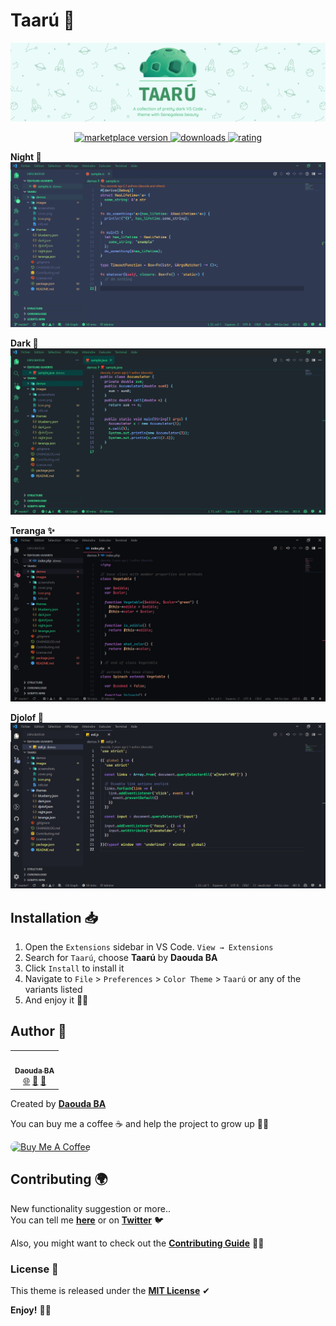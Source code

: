 # Taarú 🎨

<p align="center">
    <img alt="taaru banner" src="images/cover.png">
</p>

<p align="center">
  <!-- marketplace version -->
  <a href="https://marketplace.visualstudio.com/items?itemName=daoodaba975.taaru">
    <img alt="marketplace version" src="https://img.shields.io/vscode-marketplace/v/daoodaba975.taaru.svg?maxAge=3600&style=for-the-badge&labelColor=1D4930&color=52BF81">
  </a>
  <!-- downloads -->
  <a href="https://marketplace.visualstudio.com/items?itemName=daoodaba975.taaru">
    <img alt="downloads" src="https://img.shields.io/visual-studio-marketplace/d/daoodaba975.taaru.svg?maxAge=3600&style=for-the-badge&labelColor=1D4930&color=52BF81">
  </a>
  <!-- rating -->
  <a href="https://marketplace.visualstudio.com/items?itemName=daoodaba975.taaru">
    <img alt="rating" src="https://img.shields.io/visual-studio-marketplace/stars/daoodaba975.taaru.svg?maxAge=86400&style=for-the-badge&labelColor=1D4930&color=52BF81">
  </a>
</p>

**Night 🌇**
![screenshot](images/screenshots/night.png?raw=true "night")

**Dark 🌚**
![screenshot](images/screenshots/dark.png?raw=true "dark")

**Teranga ✨**
![screenshot](images/screenshots/teranga.png?raw=true "teranga")

**Djolof 🦁**
![screenshot](images/screenshots/djolof.png?raw=true "djolof")

## Installation 📥

1. Open the `Extensions` sidebar in VS Code. `View → Extensions`
2. Search for `Taarú`, choose **Taarú** by **Daouda BA**
3. Click `Install` to install it
4. Navigate to `File` > `Preferences` > `Color Theme` > `Taarú` or any of the variants listed
5. And enjoy it 👌🏾

## Author 🌟

<table>
  <tr>
    <td align="center">
        <a href="https://github.com/daoodaba975">
            <img src="https://avatars.githubusercontent.com/daoodaba975" width="80px;" alt=""/>
            <br/>
            <sub><b>Daouda BA</b></sub>
        </a>
            <br/>
        <a href="https://daooda.dev" title="Website">🌐</a>
        <a href="https://twitter.com/daoodaba975" title="Twitter">🐤</a>
        <a href="mailto:daoodaba975@outlook.com" title="Mail">📩</a>
    </td>
  </tr>
</table>

Created by **[Daouda BA](https://github.com/daoodaba975)**

You can buy me a coffee ☕ and help the project to grow up 🙌🏾

<a href="https://www.buymeacoffee.com/daoodaba975" target="_blank"><img src="https://cdn.buymeacoffee.com/buttons/lato-orange.png" alt="Buy Me A Coffee" style="height: 51px !important;width: 217px !important; border-radius: 10px;" ></a>

## Contributing 🌍

New functionality suggestion or more..  
You can tell me **[here](https://github.com/daoodaba975/taaru/issues)** or on **[Twitter](https://twitter.com/daoodaba975)** 🐦

Also, you might want to check out the **[Contributing Guide](https://github.com/daoodaba975/taaru/blob/master/Contributing.md)** 🤝🏾

### License 🎫

This theme is released under the **[MIT License](https://github.com/daoodaba975/taaru/blob/master/License.md)** ✔

**Enjoy!** 🙏🏾
